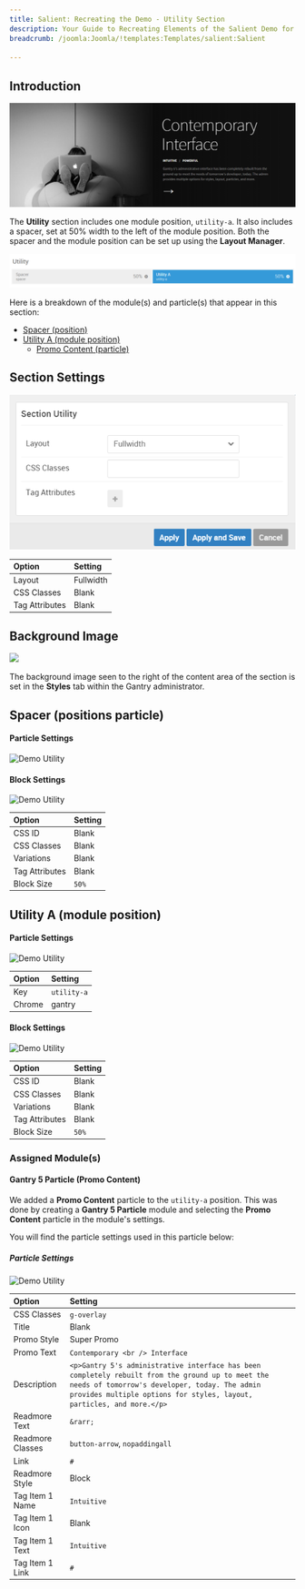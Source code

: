 ```yaml
---
title: Salient: Recreating the Demo - Utility Section
description: Your Guide to Recreating Elements of the Salient Demo for Joomla
breadcrumb: /joomla:Joomla/!templates:Templates/salient:Salient

---
```


## Introduction

![](assets/demo_6.png)

The **Utility** section includes one module position, `utility-a`. It also includes a spacer, set at 50% width to the left of the module position. Both the spacer and the module position can be set up using the **Layout Manager**.

![](assets/home_utility.png)

Here is a breakdown of the module(s) and particle(s) that appear in this section:

* [Spacer (position)](#spacer-(positions-particle))
* [Utility A (module position)](#utility-a-(module-position))
    - [Promo Content (particle)](#gantry-5-particle-(promo-content))

## Section Settings

![](assets/demo_utility_settings.png)

| Option         | Setting   |
| :-----         | :-----    |
| Layout         | Fullwidth |
| CSS Classes    | Blank     |
| Tag Attributes | Blank     |

## Background Image

![](demo_utility_image.png)

The background image seen to the right of the content area of the section is set in the **Styles** tab within the Gantry administrator.

## Spacer (positions particle)

#### Particle Settings

![Demo Utility](demo_utility_1.png)

#### Block Settings

![Demo Utility](demo_utility_2.png)

| Option         | Setting |
| :-----         | :-----  |
| CSS ID         | Blank   |
| CSS Classes    | Blank   |
| Variations     | Blank   |
| Tag Attributes | Blank   |
| Block Size     | `50%`   |


## Utility A (module position)

#### Particle Settings

![Demo Utility](demo_utility_3.png)

| Option | Setting     |
| :----- | :-----      |
| Key    | `utility-a` |
| Chrome | gantry      |

#### Block Settings

![Demo Utility](demo_utility_4.png)

| Option         | Setting |
| :-----         | :-----  |
| CSS ID         | Blank   |
| CSS Classes    | Blank   |
| Variations     | Blank   |
| Tag Attributes | Blank   |
| Block Size     | `50%`  |

### Assigned Module(s)

#### Gantry 5 Particle (Promo Content)

We added a **Promo Content** particle to the `utility-a` position. This was done by creating a **Gantry 5 Particle** module and selecting the **Promo Content** particle in the module's settings. 

You will find the particle settings used in this particle below:

##### Particle Settings

![Demo Utility](demo_utility_5.png)

| Option           | Setting                                                                                                                                                                                                                    |
| :-----           | :-----                                                                                                                                                                                                                     |
| CSS Classes      | `g-overlay`                                                                                                                                                                                                                |
| Title            | Blank                                                                                                                                                                                                                      |
| Promo Style      | Super Promo                                                                                                                                                                                                                |
| Promo Text       | `Contemporary <br /> Interface`                                                                                                                                                                                            |
| Description      | `<p>Gantry 5's administrative interface has been completely rebuilt from the ground up to meet the needs of tomorrow's developer, today. The admin provides multiple options for styles, layout, particles, and more.</p>` |
| Readmore Text    | `&rarr;`                                                                                                                                                                                                                   |
| Readmore Classes | `button-arrow`, `nopaddingall`                                                                                                                                                                                             |
| Link             | `#`                                                                                                                                                                                                                        |
| Readmore Style   | Block                                                                                                                                                                                                                      |
| Tag Item 1 Name  | `Intuitive`                                                                                                                                                                                                                |
| Tag Item 1 Icon  | Blank                                                                                                                                                                                                                      |
| Tag Item 1 Text  | `Intuitive`                                                                                                                                                                                                                |
| Tag Item 1 Link  | `#`                                                                                                                                                                                                                        |
